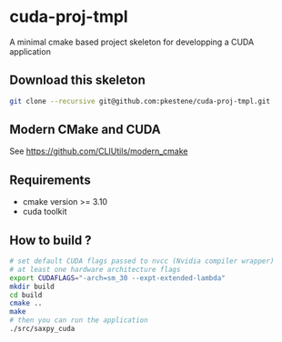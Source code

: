 # cuda-proj-tmpl

A minimal cmake based project skeleton for developping a CUDA application

## Download this skeleton

```bash
git clone --recursive git@github.com:pkestene/cuda-proj-tmpl.git
```

## Modern CMake and CUDA

See https://github.com/CLIUtils/modern_cmake

## Requirements

- cmake version >= 3.10
- cuda toolkit

## How to build ?

```bash
# set default CUDA flags passed to nvcc (Nvidia compiler wrapper)
# at least one hardware architecture flags
export CUDAFLAGS="-arch=sm_30 --expt-extended-lambda"
mkdir build
cd build
cmake ..
make
# then you can run the application
./src/saxpy_cuda
```
